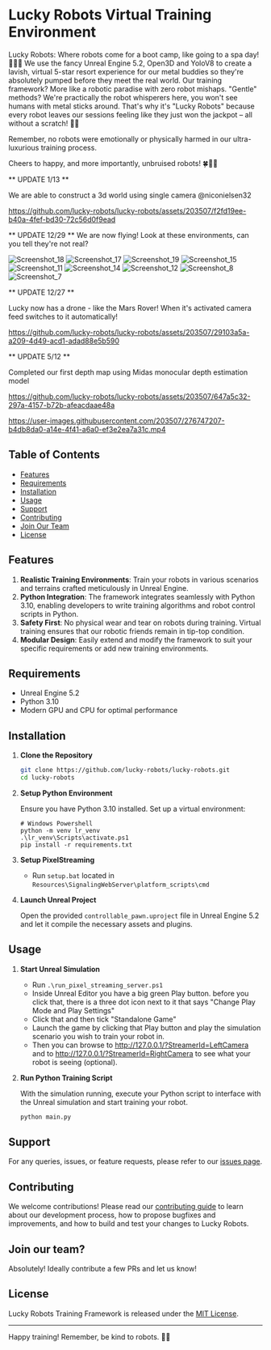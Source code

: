 # Lucky Robots Virtual Training Environment

Lucky Robots: Where robots come for a boot camp, like going to a spa day! 🤖💆‍♂️ We use the fancy Unreal Engine 5.2, Open3D and YoloV8 to create a lavish, virtual 5-star resort experience for our metal buddies so they're absolutely pumped before they meet the real world. Our training framework? More like a robotic paradise with zero robot mishaps. "Gentle" methods? We're practically the robot whisperers here, you won't see humans with metal sticks around. That's why it's "Lucky Robots" because every robot leaves our sessions feeling like they just won the jackpot – all without a scratch! 🎰🤣 

Remember, no robots were emotionally or physically harmed in our ultra-luxurious training process. 

Cheers to happy, and more importantly, unbruised robots! 🍀🤖🎉

** UPDATE 1/13 **

We are able to construct a 3d world using single camera @niconielsen32

https://github.com/lucky-robots/lucky-robots/assets/203507/f2fd19ee-b40a-4fef-bd30-72c56d0f9ead



** UPDATE 12/29 **
We are now flying! Look at these environments, can you tell they're not real?

![Screenshot_18](https://github.com/lucky-robots/lucky-robots/assets/203507/f988a18e-9dc3-484e-9d9f-eb7ad57180b2)
![Screenshot_17](https://github.com/lucky-robots/lucky-robots/assets/203507/f423d73f-d336-47b6-abf0-6f1b174bd740)
![Screenshot_19](https://github.com/lucky-robots/lucky-robots/assets/203507/7f2b9ae2-f84f-41a1-8511-959e2586b809)
![Screenshot_15](https://github.com/lucky-robots/lucky-robots/assets/203507/d65a0fb4-3a4d-4207-9181-2de0e2ce63ce)
![Screenshot_11](https://github.com/lucky-robots/lucky-robots/assets/203507/cf328e8d-fc40-4be3-81ac-a900d0505fd8)
![Screenshot_14](https://github.com/lucky-robots/lucky-robots/assets/203507/5ae9bf2d-246b-437f-ba1b-901a7f10b1fa)
![Screenshot_12](https://github.com/lucky-robots/lucky-robots/assets/203507/e2f0684e-ca18-40b0-8680-76ccec918171)
![Screenshot_8](https://github.com/lucky-robots/lucky-robots/assets/203507/26904b69-c8b8-467d-8355-595cc62ead3f)
![Screenshot_7](https://github.com/lucky-robots/lucky-robots/assets/203507/e43e25b0-b68d-4c1e-9a7d-800b9cf5312b)


** UPDATE 12/27 **

Lucky now has a drone  - like the Mars Rover! When it's activated camera feed switches to it automatically!



https://github.com/lucky-robots/lucky-robots/assets/203507/29103a5a-a209-4d49-acd1-adad88e5b590



** UPDATE 5/12 **

Completed our first depth map using Midas monocular depth estimation model


https://github.com/lucky-robots/lucky-robots/assets/203507/647a5c32-297a-4157-b72b-afeacdaae48a



https://user-images.githubusercontent.com/203507/276747207-b4db8da0-a14e-4f41-a6a0-ef3e2ea7a31c.mp4

## Table of Contents

- [Features](#features)
- [Requirements](#requirements)
- [Installation](#installation)
- [Usage](#usage)
- [Support](#support)
- [Contributing](#contributing)
- [Join Our Team](#join-our-team)
- [License](#license)

## Features

1. **Realistic Training Environments**: Train your robots in various scenarios and terrains crafted meticulously in Unreal Engine.
2. **Python Integration**: The framework integrates seamlessly with Python 3.10, enabling developers to write training algorithms and robot control scripts in Python.
3. **Safety First**: No physical wear and tear on robots during training. Virtual training ensures that our robotic friends remain in tip-top condition.
4. **Modular Design**: Easily extend and modify the framework to suit your specific requirements or add new training environments.

## Requirements

- Unreal Engine 5.2
- Python 3.10
- Modern GPU and CPU for optimal performance

## Installation

1. **Clone the Repository**

   ```bash
   git clone https://github.com/lucky-robots/lucky-robots.git
   cd lucky-robots
   ```

2. **Setup Python Environment**

   Ensure you have Python 3.10 installed. Set up a virtual environment:

   ```
   # Windows Powershell
   python -m venv lr_venv
   .\lr_venv\Scripts\activate.ps1
   pip install -r requirements.txt
   ```
3. **Setup PixelStreaming**

   - Run `setup.bat` located in `Resources\SignalingWebServer\platform_scripts\cmd`

4. **Launch Unreal Project**

   Open the provided `controllable_pawn.uproject` file in Unreal Engine 5.2 and let it compile the necessary assets and plugins.


## Usage

1. **Start Unreal Simulation**

   - Run `.\run_pixel_streaming_server.ps1`
   - Inside Unreal Editor you have a big green Play button. before you click that, there is a three dot icon next to it that says "Change Play Mode and Play Settings"
   - Click that and then tick "Standalone Game" 
   - Launch the game by clicking that Play button and play the simulation scenario you wish to train your robot in.
   - Then you can browse to http://127.0.0.1/?StreamerId=LeftCamera and to http://127.0.0.1/?StreamerId=RightCamera to see what your robot is seeing (optional).

2. **Run Python Training Script**

   With the simulation running, execute your Python script to interface with the Unreal simulation and start training your robot.

   ```bash
   python main.py
   ```

## Support

For any queries, issues, or feature requests, please refer to our [issues page](https://github.com/LuckyRobots/LuckyRobotsTrainingFramework/issues).

## Contributing

We welcome contributions! Please read our [contributing guide](CONTRIBUTING.md) to learn about our development process, how to propose bugfixes and improvements, and how to build and test your changes to Lucky Robots.

## Join our team?

Absolutely! Ideally contribute a few PRs and let us know!

## License

Lucky Robots Training Framework is released under the [MIT License](LICENSE.md).

---

Happy training! Remember, be kind to robots. 🤖💚

